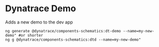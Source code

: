 # Dynatrace Demo

Adds a new demo to the dev app

```
ng generate @dynatrace/components-schematics:dt-demo --name=my-new-demo" #or shorter
ng g @dynatrace/components-schematics:dtd --name=my-new-demo"
```
